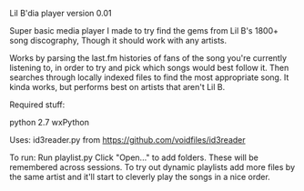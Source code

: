 Lil B'dia player version 0.01

Super basic media player I made to try find the gems from Lil B's 1800+ song discography, Though it should work with any artists.

Works by parsing the last.fm histories of fans of the song you're currently listening to, in order to try and pick which songs would best follow it. Then searches through locally indexed files to find the most appropriate song. It kinda works, but performs best on artists that aren't Lil B.

Required stuff:

python 2.7
wxPython

Uses:
id3reader.py from https://github.com/voidfiles/id3reader

To run:
Run playlist.py
Click "Open..." to add folders. These will be remembered across sessions.
To try out dynamic playlists add more files by the same artist and it'll start to cleverly play the songs in a nice order.
